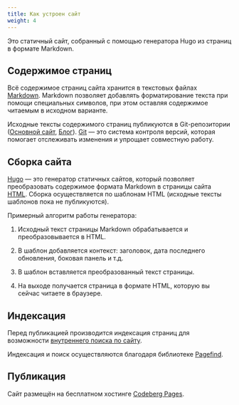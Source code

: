 ```yaml
---
title: Как устроен сайт
weight: 4
---
```


Это статичный сайт, собранный с помощью генератора Hugo из страниц в формате
Markdown.

<!--more-->

## Содержимое страниц

Всё содержимое страниц сайта хранится в текстовых файлах [Markdown]. Markdown
позволяет добавлять форматирование текста при помощи специальных символов, при
этом оставляя содержимое читаемым в исходном варианте.

Исходные тексты содержимого страниц публикуются в Git-репозитории
([Основной сайт], [Блог]). [Git] — это система контроля версий, которая помогает
отслеживать изменения и упрощает совместную работу.

[Основной сайт]: https://github.com/KoolTechTricks/kooltechtricks.org
[Блог]: https://codeberg.org/KoolTechTricks/blog.kooltechtricks.org
[Git]: https://git-scm.com
[Markdown]: https://ru.wikipedia.org/wiki/Markdown

## Сборка сайта

[Hugo] — это генератор статичных сайтов, который позволяет преобразовать
содержимое формата Markdown в страницы сайта [HTML]. Сборка осуществляется по
шаблонам HTML (исходные тексты шаблонов пока не публикуются).

Примерный алгоритм работы генератора:

1. Исходный текст страницы Markdown обрабатывается и преобразовывается в HTML.

2. В шаблон добавляется контекст: заголовок, дата последнего обновления,
боковая панель и т.д.

3. В шаблон вставляется преобразованный текст страницы.

4. На выходе получается страница в формате HTML, которую вы сейчас читаете в
браузере.

[Hugo]: https://gohugo.io
[HTML]: https://ru.wikipedia.org/wiki/HTML

## Индексация

Перед публикацией производится индексация страниц для возможности
[внутреннего поиска по сайту].

Индексация и поиск осуществляются благодаря библиотеке [Pagefind].

[внутреннего поиска по сайту]: /faq/site-search#внутренний-поиск
[Pagefind]: https://pagefind.app

## Публикация

Сайт размещён на бесплатном хостинге [Codeberg Pages](https://codeberg.page).

